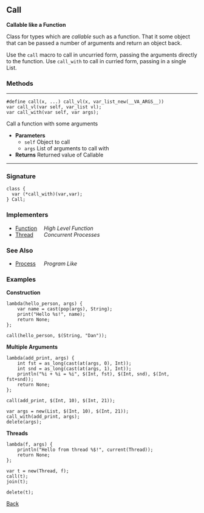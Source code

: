 Call
----
__Callable like a Function__

Class for types which are _callable_ such as a function. That it some object that can be passed a number of arguments and return an object back.

Use the `call` macro to call in uncurried form, passing the arguments directly to the function. Use `call_with` to call in curried form, passing in a single List.


### Methods

-------------------------------

    #define call(x, ...) call_vl(x, var_list_new(__VA_ARGS__))
    var call_vl(var self, var_list vl);
    var call_with(var self, var args);

Call a function with some arguments

* __Parameters__
    * `self` Object to call
    * `args` List of arguments to call with
* __Returns__ Returned value of Callable

------------------------------- 


### Signature


    class {
      var (*call_with)(var,var);
    } Call;
    

### Implementers

* <span style="width:75px; float:left;">[Function](function)</span> _High Level Function_
* <span style="width:75px; float:left;">[Thread](thread)</span> _Concurrent Processes_


### See Also

* <span style="width:75px; float:left;">[Process](process)</span> _Program Like_


### Examples

__Construction__

    lambda(hello_person, args) {
        var name = cast(pop(args), String);
        print("Hello %s!", name);
        return None;
    };
    
    call(hello_person, $(String, "Dan"));
    
__Multiple Arguments__

    lambda(add_print, args) {
        int fst = as_long(cast(at(args, 0), Int));
        int snd = as_long(cast(at(args, 1), Int));
        println("%i + %i = %i", $(Int, fst), $(Int, snd), $(Int, fst+snd));
        return None;
    };

    call(add_print, $(Int, 10), $(Int, 21));
    
    var args = new(List, $(Int, 10), $(Int, 21));
    call_with(add_print, args);
    delete(args);
    
__Threads__

    lambda(f, args) {
        println("Hello from thread %$!", current(Thread));
        return None;
    };
    
    var t = new(Thread, f);    
    call(t);
    join(t);
    
    delete(t);

[Back](/documentation)
